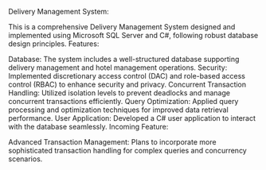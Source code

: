 Delivery Management System:

This is a comprehensive Delivery Management System designed and implemented using Microsoft SQL Server and C#, following robust database design principles.
Features:

Database: The system includes a well-structured database supporting delivery management and hotel management operations.
Security: Implemented discretionary access control (DAC) and role-based access control (RBAC) to enhance security and privacy.
Concurrent Transaction Handling: Utilized isolation levels to prevent deadlocks and manage concurrent transactions efficiently.
Query Optimization: Applied query processing and optimization techniques for improved data retrieval performance.
User Application: Developed a C# user application to interact with the database seamlessly.
Incoming Feature:

Advanced Transaction Management: Plans to incorporate more sophisticated transaction handling for complex queries and concurrency scenarios.
